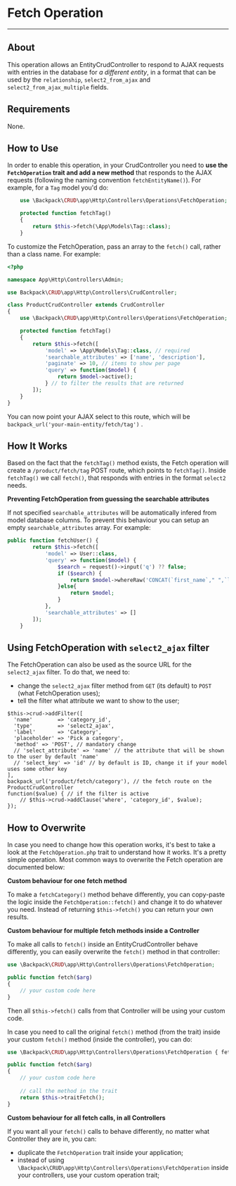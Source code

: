 # Fetch Operation

---

<a name="about"></a>
## About

This operation allows an EntityCrudController to respond to AJAX requests with entries in the database for _a different entity_, in a format that can be used by the ```relationship```, ```select2_from_ajax``` and ```select2_from_ajax_multiple``` fields.


<a name="requirements"></a>
## Requirements

None.

<a name="how-to-use"></a>
## How to Use

In order to enable this operation, in your CrudController you need to **use the ```FetchOperation``` trait and add a new method** that responds to the AJAX requests (following the naming convention ```fetchEntityName()```). For example, for a `Tag` model you'd do:

```php
    use \Backpack\CRUD\app\Http\Controllers\Operations\FetchOperation;

    protected function fetchTag()
    {
        return $this->fetch(\App\Models\Tag::class);
    }
```

To customize the FetchOperation, pass an array to the ```fetch()``` call, rather than a class name. For example:

```php
<?php

namespace App\Http\Controllers\Admin;

use Backpack\CRUD\app\Http\Controllers\CrudController;

class ProductCrudController extends CrudController
{
    use \Backpack\CRUD\app\Http\Controllers\Operations\FetchOperation;

    protected function fetchTag()
    {
        return $this->fetch([
            'model' => \App\Models\Tag::class, // required
            'searchable_attributes' => ['name', 'description'],
            'paginate' => 10, // items to show per page
            'query' => function($model) {
                return $model->active();
            } // to filter the results that are returned
        ]);
    }
}
```

You can now point your AJAX select to this route, which will be ```backpack_url('your-main-entity/fetch/tag')``` .


<a name="how-it-works"></a>
## How It Works

Based on the fact that the ```fetchTag()``` method exists, the Fetch operation will create a ```/product/fetch/tag``` POST route, which points to ```fetchTag()```. Inside ```fetchTag()``` we call ```fetch()```, that responds with entries in the format ```select2``` needs.

**Preventing FetchOperation from guessing the searchable attributes**

If not specified `searchable_attributes` will be automatically infered from model database columns. To prevent this behaviour you can setup an empty `searchable_attributes` array. For example:

```php
public function fetchUser() {
        return $this->fetch([
            'model' => User::class,
            'query' => function($model) {
                $search = request()->input('q') ?? false;
                if ($search) {
                    return $model->whereRaw('CONCAT(`first_name`," ",`last_name`) LIKE "%' . $search . '%"');
                }else{
                    return $model;
                }
            },
            'searchable_attributes' => []
        ]);
    }
```

<a name="fetch-ajax-filter"></a>
## Using FetchOperation with `select2_ajax` filter

The FetchOperation can also be used as the source URL for the `select2_ajax` filter. To do that, we need to:
- change the `select2_ajax` filter method from `GET` (its default) to `POST` (what FetchOperation uses);
- tell the filter what attribute we want to show to the user; 

```
$this->crud->addFilter([
  'name'        => 'category_id',
  'type'        => 'select2_ajax',
  'label'       => 'Category',
  'placeholder' => 'Pick a category',
  'method' => 'POST', // mandatory change
  // 'select_attribute' => 'name' // the attribute that will be shown to the user by default 'name'
  // 'select_key' => 'id' // by default is ID, change it if your model uses some other key
],
backpack_url('product/fetch/category'), // the fetch route on the ProductCrudController 
function($value) { // if the filter is active
    // $this->crud->addClause('where', 'category_id', $value);
});

```


<a name="how-to-overwrite"></a>
## How to Overwrite

In case you need to change how this operation works, it's best to take a look at the ```FetchOperation.php``` trait to understand how it works. It's a pretty simple operation. Most common ways to overwrite the Fetch operation are documented below:

**Custom behaviour for one fetch method**

To make a ```fetchCategory()``` method behave differently, you can copy-paste the logic inside the ```FetchOperation::fetch()``` and change it to do whatever you need. Instead of returning ```$this->fetch()``` you can return your own results.

**Custom behaviour for multiple fetch methods inside a Controller**

To make all calls to ```fetch()``` inside an EntityCrudController behave differently, you can easily overwrite the ```fetch()``` method in that controller:

```php
use \Backpack\CRUD\app\Http\Controllers\Operations\FetchOperation;

public function fetch($arg)
{
    // your custom code here
}
```

Then all ```$this->fetch()``` calls from that Controller will be using your custom code.

In case you need to call the original ```fetch()``` method (from the trait) inside your custom ```fetch()``` method (inside the controller), you can do:

```php
use \Backpack\CRUD\app\Http\Controllers\Operations\FetchOperation { fetch as traitFetch; }

public function fetch($arg)
{
    // your custom code here
    
    // call the method in the trait
    return $this->traitFetch();
}
```

**Custom behaviour for all fetch calls, in all Controllers**

If you want all your ```fetch()``` calls to behave differently, no matter what Controller they are in, you can:
- duplicate the ```FetchOperation``` trait inside your application;
- instead of using ```\Backpack\CRUD\app\Http\Controllers\Operations\FetchOperation``` inside your controllers, use your custom operation trait;
